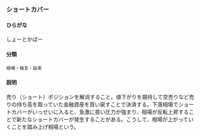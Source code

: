 <div style="display:none;">

## [あ行](securities-terms?id=あ行)
## [か行](securities-terms?id=か行)
## [さ行](securities-terms?id=さ行)

</div>

### ショートカバー

#### ひらがな

しょーとかばー

#### 分類

`相場・格言・由来`

#### 説明

売り（ショート）ポジションを解消すること。値下がりを期待して空売りなど売りの持ち高を取っていた金融資産を買い戻すことで決済する。下落相場でショートカバーがいっせいに入ると、急激に買い圧力が強まり、相場が反転上昇することで新たなショートカバーが発生することがある。こうして、相場が上がっていくことを踏み上げ相場という。

<div style="display:none;">

## [た行](securities-terms?id=た行)
## [な行](securities-terms?id=な行)
## [は行](securities-terms?id=は行)
## [ま行](securities-terms?id=ま行)
## [や行](securities-terms?id=や行)
## [ら行](securities-terms?id=ら行)
## [わ行](securities-terms?id=わ行)
## [英数字・記号](securities-terms?id=英数字・記号)

</div>

